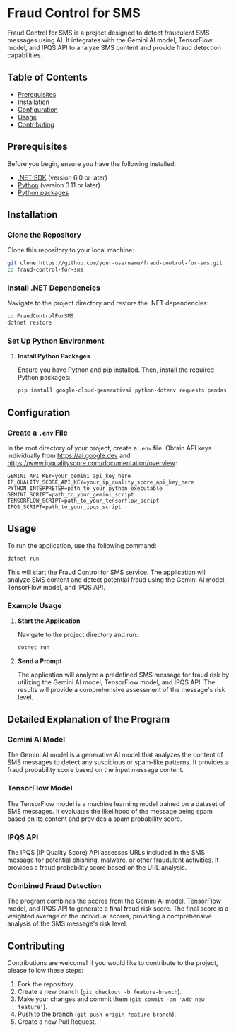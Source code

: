 # Fraud Control for SMS

Fraud Control for SMS is a project designed to detect fraudulent SMS messages using AI. It integrates with the Gemini AI model, TensorFlow model, and IPQS API to analyze SMS content and provide fraud detection capabilities.

## Table of Contents

- [Prerequisites](#prerequisites)
- [Installation](#installation)
- [Configuration](#configuration)
- [Usage](#usage)
- [Contributing](#contributing)

## Prerequisites

Before you begin, ensure you have the following installed:

- [.NET SDK](https://dotnet.microsoft.com/download) (version 6.0 or later)
- [Python](https://www.python.org/downloads/) (version 3.11 or later)
- [Python packages](#python-packages)

## Installation

### Clone the Repository

Clone this repository to your local machine:

```bash
git clone https://github.com/your-username/fraud-control-for-sms.git
cd fraud-control-for-sms
```

### Install .NET Dependencies

Navigate to the project directory and restore the .NET dependencies:

```bash
cd FraudControlForSMS
dotnet restore
```

### Set Up Python Environment

1. **Install Python Packages**

   Ensure you have Python and pip installed. Then, install the required Python packages:

   ```bash
   pip install google-cloud-generativai python-dotenv requests pandas tensorflow
   ```

## Configuration

### Create a `.env` File

   In the root directory of your project, create a `.env` file. Obtain API keys individually from https://ai.google.dev and https://www.ipqualityscore.com/documentation/overview:

   ```env
   GEMINI_API_KEY=your_gemini_api_key_here
   IP_QUALITY_SCORE_API_KEY=your_ip_quality_score_api_key_here
   PYTHON_INTERPRETER=path_to_your_python_executable
   GEMINI_SCRIPT=path_to_your_gemini_script
   TENSORFLOW_SCRIPT=path_to_your_tensorflow_script
   IPQS_SCRIPT=path_to_your_ipqs_script
   ```

## Usage

To run the application, use the following command:

```bash
dotnet run
```

This will start the Fraud Control for SMS service. The application will analyze SMS content and detect potential fraud using the Gemini AI model, TensorFlow model, and IPQS API.

### Example Usage

1. **Start the Application**

   Navigate to the project directory and run:

   ```bash
   dotnet run
   ```

2. **Send a Prompt**

   The application will analyze a predefined SMS message for fraud risk by utilizing the Gemini AI model, TensorFlow model, and IPQS API. The results will provide a comprehensive assessment of the message's risk level.

## Detailed Explanation of the Program

### Gemini AI Model

The Gemini AI model is a generative AI model that analyzes the content of SMS messages to detect any suspicious or spam-like patterns. It provides a fraud probability score based on the input message content.

### TensorFlow Model

The TensorFlow model is a machine learning model trained on a dataset of SMS messages. It evaluates the likelihood of the message being spam based on its content and provides a spam probability score.

### IPQS API

The IPQS (IP Quality Score) API assesses URLs included in the SMS message for potential phishing, malware, or other fraudulent activities. It provides a fraud probability score based on the URL analysis.

### Combined Fraud Detection

The program combines the scores from the Gemini AI model, TensorFlow model, and IPQS API to generate a final fraud risk score. The final score is a weighted average of the individual scores, providing a comprehensive analysis of the SMS message's risk level.

## Contributing

Contributions are welcome! If you would like to contribute to the project, please follow these steps:

1. Fork the repository.
2. Create a new branch (`git checkout -b feature-branch`).
3. Make your changes and commit them (`git commit -am 'Add new feature'`).
4. Push to the branch (`git push origin feature-branch`).
5. Create a new Pull Request.
